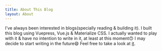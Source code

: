 ```yaml
---
title: About This Blog
layout: About
---
```


I've always been interested in blogs(specially reading & building it).
I built this blog using Vuepress, Vue.js & Materialize CSS. I actually wanted to play with it & have no intention to write in it, at least at this moment:upside_down_face: I may decide to start writing in the future:smile: Feel free to take a look at [it](https://shab-k.github.io/myvuepress/blog/).
